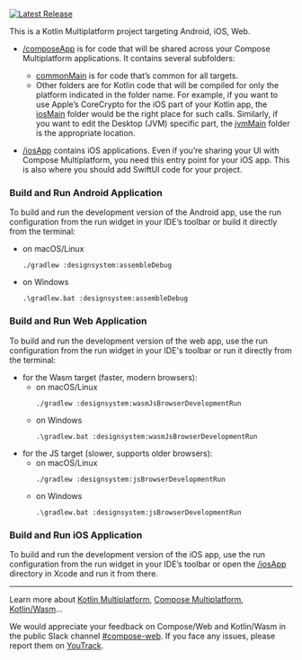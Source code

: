 [![Latest Release](https://img.shields.io/github/v/release/diegoferreiracaetano/DLearnDesignSystem)](https://github.com/diegoferreiracaetano/DLearnDesignSystem/releases)

This is a Kotlin Multiplatform project targeting Android, iOS, Web.

* [/composeApp](designsystem/src) is for code that will be shared across your Compose Multiplatform applications.
  It contains several subfolders:
  - [commonMain](designsystem/src/commonMain/kotlin) is for code that’s common for all targets.
  - Other folders are for Kotlin code that will be compiled for only the platform indicated in the folder name.
    For example, if you want to use Apple’s CoreCrypto for the iOS part of your Kotlin app,
    the [iosMain](designsystem/src/iosMain/kotlin) folder would be the right place for such calls.
    Similarly, if you want to edit the Desktop (JVM) specific part, the [jvmMain](designsystem/src/jvmMain/kotlin)
    folder is the appropriate location.

* [/iosApp](./iosApp/iosApp) contains iOS applications. Even if you’re sharing your UI with Compose Multiplatform,
  you need this entry point for your iOS app. This is also where you should add SwiftUI code for your project.

### Build and Run Android Application

To build and run the development version of the Android app, use the run configuration from the run widget
in your IDE’s toolbar or build it directly from the terminal:
- on macOS/Linux
  ```shell
  ./gradlew :designsystem:assembleDebug
  ```
- on Windows
  ```shell
  .\gradlew.bat :designsystem:assembleDebug
  ```

### Build and Run Web Application

To build and run the development version of the web app, use the run configuration from the run widget
in your IDE's toolbar or run it directly from the terminal:
- for the Wasm target (faster, modern browsers):
  - on macOS/Linux
    ```shell
    ./gradlew :designsystem:wasmJsBrowserDevelopmentRun
    ```
  - on Windows
    ```shell
    .\gradlew.bat :designsystem:wasmJsBrowserDevelopmentRun
    ```
- for the JS target (slower, supports older browsers):
  - on macOS/Linux
    ```shell
    ./gradlew :designsystem:jsBrowserDevelopmentRun
    ```
  - on Windows
    ```shell
    .\gradlew.bat :designsystem:jsBrowserDevelopmentRun
    ```

### Build and Run iOS Application

To build and run the development version of the iOS app, use the run configuration from the run widget
in your IDE’s toolbar or open the [/iosApp](./iosApp) directory in Xcode and run it from there.

---

Learn more about [Kotlin Multiplatform](https://www.jetbrains.com/help/kotlin-multiplatform-dev/get-started.html),
[Compose Multiplatform](https://github.com/JetBrains/compose-multiplatform/#compose-multiplatform),
[Kotlin/Wasm](https://kotl.in/wasm/)…

We would appreciate your feedback on Compose/Web and Kotlin/Wasm in the public Slack channel [#compose-web](https://slack-chats.kotlinlang.org/c/compose-web).
If you face any issues, please report them on [YouTrack](https://youtrack.jetbrains.com/newIssue?project=CMP).

